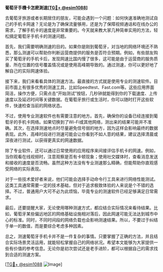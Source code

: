 **葡萄牙手機卡怎麽測速[[TG💪+ @esim1088](https://t.me/s/esim1088)]**

去葡萄牙旅游或者长期居住的朋友，可能会遇到一个问题：如何快速准确地测试自己的手机卡网速？无论是为了确保流量够用，还是为了保障视频通话和在线办公的需求，了解手机卡的速度是非常重要的。今天就来教大家几种简单实用的方法，轻松搞定葡萄牙手机卡的测速问题。

首先，我们需要明确测速的目的。如果你是刚到葡萄牙，对当地的网络环境还不熟悉，那么测速可以帮助你判断运营商提供的服务是否符合预期。例如，有些朋友购买了葡萄牙的手机卡后，发现网速比国内慢了很多，这可能是由于运营商的服务质量、所在位置的信号覆盖情况或是使用高峰期导致的。通过测速，你可以更好地了解自己的实际网速体验。

接下来，我们来看看具体的测速方法。最直接的方式就是使用专业的测速软件。目前市面上有很多优秀的测速工具，比如Speedtest、Fast.com等。这些应用界面简洁，操作方便，只需点击“开始测试”按钮，几秒钟就能得到你的下载速度、上传速度以及延迟时间等关键数据。在葡萄牙旅行或生活时，你可以随时打开这些软件，快速检查当前的网络状态。

不过，使用专业测速软件也有需要注意的地方。首先，确保你的设备已经连接到葡萄牙的手机卡网络。如果切换到了Wi-Fi或其他网络，测出来的结果可能并不准确。其次，在选择测速地点时尽量避免信号弱的地方，因为这样会影响最终的数据表现。此外，高峰时段进行测速可能会让你看到不如人意的结果，建议选择清晨或深夜进行测试，以获得更真实的网速数据。

除了专业软件，还可以通过日常使用的应用程序来间接评估手机卡的网速。例如，当你观看在线视频时，注意观察是否有卡顿现象；使用社交媒体时，查看消息发送和接收的速度是否流畅。虽然这种方法没有专业测速那么精确，但能帮助你直观感受网络的实际表现。

对于一些技术爱好者来说，他们可能会选择手动命令行工具来进行网络性能测试。这类工具通常需要一定的技术基础，但对于追求极致体验的人来说是个不错的选择。不过，普通用户大可不必为此烦恼，毕竟专业的测速软件已经足够满足日常需求。

最后，还要提醒大家，无论使用哪种测速方式，都应结合实际情况来看待结果。比如，葡萄牙某些偏远地区的网络基础设施相对落后，因此网速可能无法达到城市中心的标准。同时，不同时间段的网络负载也会影响测速结果。所以，不要过于纠结于单一的数值，而是要综合考虑多种因素。

总之，测速葡萄牙手机卡并不是一件复杂的事情。只要掌握了正确的方法，并且结合实际场景灵活运用，就能轻松掌握自己的网络状况。希望本文能够为大家提供一些有价值的参考信息。无论你是初次尝试还是老手进阶，都可以根据自己的需求找到合适的测速方案。

[[TG💪+ @esim1088](https://t.me/s/esim1088) ![Image](https://i.postimg.cc/4NQfJmqS/Snipaste-2025-05-13-00-14-12.png)]